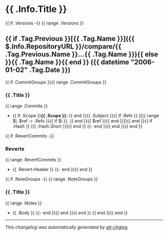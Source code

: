 # {{ .Info.Title }}

{{ if .Versions -}}
{{ range .Versions }}
## {{ if .Tag.Previous }}[{{ .Tag.Name }}]({{ $.Info.RepositoryURL }}/compare/{{ .Tag.Previous.Name }}...{{ .Tag.Name }}){{ else }}{{ .Tag.Name }}{{ end }} ({{ datetime "2006-01-02" .Tag.Date }})

{{ if .CommitGroups }}{{ range .CommitGroups }}
### {{ .Title }}
{{ range .Commits }}
- {{ if .Scope }}**{{ .Scope }}:** {{ end }}{{ .Subject }}{{ if .Refs }} ([{{ range $i, $ref := .Refs }}{{ if $i }}, {{ end }}{{ $ref }}{{ end }}]){{ end }}{{ if .Hash }} ({{ .Hash.Short }}){{ end }}
{{- end }}{{ end }}{{ end }}

{{ if .RevertCommits -}}
### Reverts
{{ range .RevertCommits }}
- {{ .Revert.Header }}
{{- end }}{{ end }}

{{ if .NoteGroups -}}
{{ range .NoteGroups }}
### {{ .Title }}
{{ range .Notes }}
- {{ .Body }}
{{- end }}{{ end }}{{ end }}
{{ end }}{{ end }}

---
*This changelog was automatically generated by [git-chglog](https://github.com/git-chglog/git-chglog).*